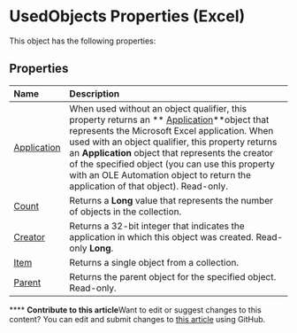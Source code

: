 
# UsedObjects Properties (Excel)
This object has the following properties:

## Properties



|**Name**|**Description**|
|:-----|:-----|
| [Application](7d788cd6-d0e1-1863-8e17-7900fdb5fed4.md)|When used without an object qualifier, this property returns an  ** [Application](19b73597-5cf9-4f56-8227-b5211f657f6f.md)**object that represents the Microsoft Excel application. When used with an object qualifier, this property returns an  **Application** object that represents the creator of the specified object (you can use this property with an OLE Automation object to return the application of that object). Read-only.|
| [Count](f40380a8-602c-3d4b-b288-c791a4b9c35b.md)|Returns a  **Long** value that represents the number of objects in the collection.|
| [Creator](18526467-0a48-b372-bb34-6a810da25ce2.md)|Returns a 32-bit integer that indicates the application in which this object was created. Read-only  **Long**.|
| [Item](1a1c36df-ef2e-6f0f-119c-b3f9e09acbb1.md)|Returns a single object from a collection.|
| [Parent](7b8dfc08-0103-a1fa-e295-314268cfa2ed.md)|Returns the parent object for the specified object. Read-only.|

****   **Contribute to this article**Want to edit or suggest changes to this content? You can edit and submit changes to  [this article](https://github.com/jhershey00/VBA_Excel_Test/OpenXMLCon/articles/2e7c7286-08f9-41d1-b265-3e02ecadc76f.md) using GitHub.

